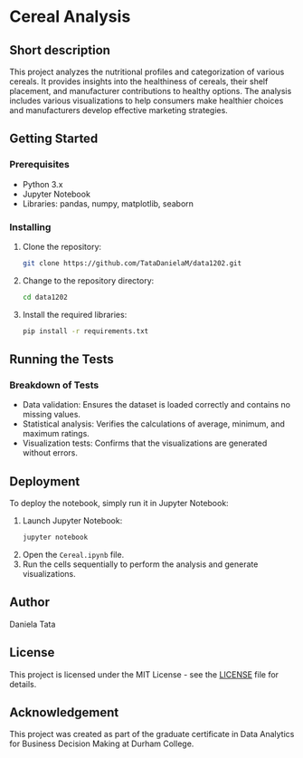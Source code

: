 # Cereal Analysis

## Short description
This project analyzes the nutritional profiles and categorization of various cereals. It provides insights into the healthiness of cereals, their shelf placement, and manufacturer contributions to healthy options. The analysis includes various visualizations to help consumers make healthier choices and manufacturers develop effective marketing strategies.

## Getting Started

### Prerequisites
- Python 3.x
- Jupyter Notebook
- Libraries: pandas, numpy, matplotlib, seaborn

### Installing
1. Clone the repository:
    ```bash
    git clone https://github.com/TataDanielaM/data1202.git
    ```
2. Change to the repository directory:
    ```bash
    cd data1202
    ```
3. Install the required libraries:
    ```bash
    pip install -r requirements.txt
    ```

## Running the Tests

### Breakdown of Tests
- Data validation: Ensures the dataset is loaded correctly and contains no missing values.
- Statistical analysis: Verifies the calculations of average, minimum, and maximum ratings.
- Visualization tests: Confirms that the visualizations are generated without errors.

## Deployment
To deploy the notebook, simply run it in Jupyter Notebook:
1. Launch Jupyter Notebook:
    ```bash
    jupyter notebook
    ```
2. Open the `Cereal.ipynb` file.
3. Run the cells sequentially to perform the analysis and generate visualizations.

## Author
Daniela Tata

## License
This project is licensed under the MIT License - see the [LICENSE](LICENSE) file for details.

## Acknowledgement
This project was created as part of the graduate certificate in Data Analytics for Business Decision Making at Durham College.
